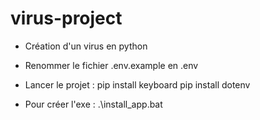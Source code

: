 # virus-project
- Création d'un virus en python

- Renommer le fichier .env.example en .env
- Lancer le projet : 
pip install keyboard
pip install dotenv

- Pour créer l'exe : .\install_app.bat